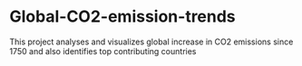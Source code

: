 # Global-CO2-emission-trends
This project analyses and visualizes global increase in CO2 emissions since 1750 and also identifies top contributing countries

